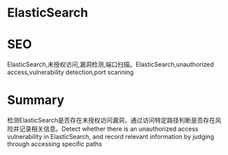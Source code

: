 # ElasticSearch
# SEO
ElasticSearch,未授权访问,漏洞检测,端口扫描。ElasticSearch,unauthorized access,vulnerability detection,port scanning
# Summary
检测ElasticSearch是否存在未授权访问漏洞，通过访问特定路径判断是否存在风险并记录相关信息。Detect whether there is an unauthorized access vulnerability in ElasticSearch, and record relevant information by judging through accessing specific paths
